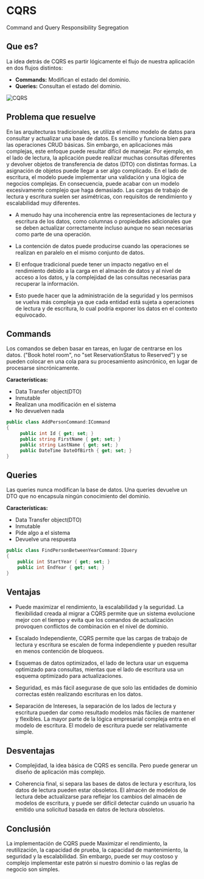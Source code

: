 # CQRS
Command and Query Responsibility Segregation 

## Que es?
La idea detrás de CQRS es partir lógicamente el flujo de nuestra aplicación en dos flujos distintos:

- **Commands:** Modifican el estado del dominio.
- **Queries:** Consultan el estado del dominio.

![CQRS](https://www.iteriam.es/img/blog/ahg_01.png)

## Problema que resuelve
En las arquitecturas tradicionales, se utiliza el mismo modelo de datos para consultar y actualizar una base de datos. Es sencillo y funciona bien para las operaciones CRUD básicas. Sin embargo, en aplicaciones más complejas, este enfoque puede resultar difícil de manejar. Por ejemplo, en el lado de lectura, la aplicación puede realizar muchas consultas diferentes y devolver objetos de transferencia de datos (DTO) con distintas formas. La asignación de objetos puede llegar a ser algo complicado. En el lado de escritura, el modelo puede implementar una validación y una lógica de negocios complejas. En consecuencia, puede acabar con un modelo excesivamente complejo que haga demasiado.
Las cargas de trabajo de lectura y escritura suelen ser asimétricas, con requisitos de rendimiento y escalabilidad muy diferentes.

- A menudo hay una incoherencia entre las representaciones de lectura y escritura de los datos, como columnas o propiedades adicionales que se deben actualizar correctamente incluso aunque no sean necesarias como parte de una operación.

- La contención de datos puede producirse cuando las operaciones se realizan en paralelo en el mismo conjunto de datos.

- El enfoque tradicional puede tener un impacto negativo en el rendimiento debido a la carga en el almacén de datos y al nivel de acceso a los datos, y la complejidad de las consultas necesarias para recuperar la información.

- Esto puede hacer que la administración de la seguridad y los permisos se vuelva más compleja ya que cada entidad está sujeta a operaciones de lectura y de escritura, lo cual podría exponer los datos en el contexto equivocado.

## Commands
Los comandos se deben basar en tareas, en lugar de centrarse en los datos. ("Book hotel room", no "set ReservationStatus to Reserved") y se pueden colocar en una cola para su procesamiento asincrónico, en lugar de procesarse sincrónicamente.

**Características:**
- Data Transfer object(DTO)
- Inmutable
- Realizan una modificación en el sistema 
- No devuelven nada

```C#
public class AddPersonCommand:ICommand
{
     public int Id { get; set; }
     public string FirstName { get; set; }
     public string LastName { get; set; }
     public DateTime DateOfBirth { get; set; }
}
``` 

## Queries
Las queries nunca modifican la base de datos. Una queries devuelve un DTO que no encapsula ningún conocimiento del dominio.

**Características:**
- Data Transfer object(DTO)
- Inmutable
- Pide algo a el sistema
- Devuelve una respuesta

```C#
public class FindPersonBetweenYearCommand:IQuery
{
    public int StartYear { get; set; }
    public int EndYear { get; set; }
}
``` 

## Ventajas
- Puede maximizar el rendimiento, la escalabilidad y la seguridad. La flexibilidad creada al migrar a CQRS permite que un sistema evolucione mejor con el tiempo y evita que los comandos de actualización provoquen conflictos de combinación en el nivel de dominio.

- Escalado Independiente, CQRS permite que las cargas de trabajo de lectura y escritura se escalen de forma independiente y pueden resultar en menos contención de bloqueos.

- Esquemas de datos optimizados, el lado de lectura usar un esquema optimizado para consultas, mientas que el lado de escritura usa un esquema optimizado para actualizaciones.

- Seguridad, es más fácil asegurase de que solo las entidades de dominio correctas estén realizando escrituras en los datos.

- Separación de Intereses, la separación de los lados de lectura y escritura pueden dar como resultado modelos más fáciles de mantener y flexibles. La mayor parte de la lógica empresarial compleja entra en el modelo de escritura. El modelo de escritura puede ser relativamente simple.

## Desventajas

- Complejidad, la idea básica de CQRS es sencilla. Pero puede generar un diseño de aplicación más complejo.

- Coherencia final, si separa las bases de datos de lectura y escritura, los datos de lectura pueden estar obsoletos. El almacén de modelos de lectura debe actualizarse para reflejar los cambios del almacén de modelos de escritura, y puede ser difícil detectar cuándo un usuario ha emitido una solicitud basada en datos de lectura obsoletos.

## Conclusión
La implementación de CQRS puede Maximizar el rendimiento, la reutilización, la capacidad de prueba, la capacidad de mantenimiento, la seguridad y la escalabilidad. Sin embargo, puede ser muy costoso y complejo implementar este patrón si nuestro dominio o las reglas de negocio son simples.
